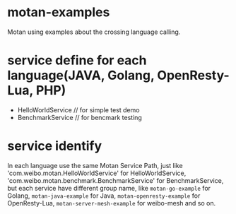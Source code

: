 # motan-examples

Motan using examples about the crossing language calling.


# service define for each language(JAVA, Golang, OpenResty-Lua, PHP)

- HelloWorldService // for simple test demo
- BenchmarkService  // for bencmark testing


# service identify

In each language use the same Motan Service Path, 
just like 'com.weibo.motan.HelloWorldService' for HelloWorldService,
'com.weibo.motan.benchmark.BenchmarkService' for BenchmarkService,
but each service have different group name, like `motan-go-example` for Golang,
`motan-java-example` for Java, `motan-openresty-example` for OpenResty-Lua,
`motan-server-mesh-example` for weibo-mesh and so on.